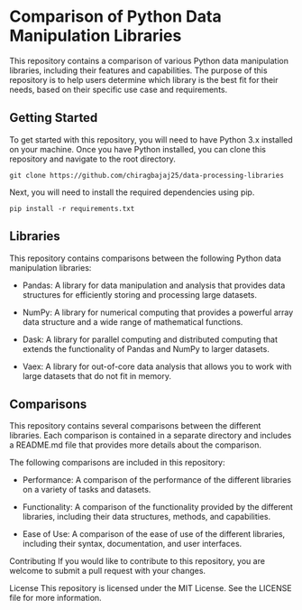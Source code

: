 # Comparison of Python Data Manipulation Libraries
This repository contains a comparison of various Python data manipulation libraries, including their features and capabilities. The purpose of this repository is to help users determine which library is the best fit for their needs, based on their specific use case and requirements.

## Getting Started
To get started with this repository, you will need to have Python 3.x installed on your machine. Once you have Python installed, you can clone this repository and navigate to the root directory.

```
git clone https://github.com/chiragbajaj25/data-processing-libraries
```

Next, you will need to install the required dependencies using pip.

```
pip install -r requirements.txt
```

## Libraries
This repository contains comparisons between the following Python data manipulation libraries:

- Pandas: A library for data manipulation and analysis that provides data structures for efficiently storing and processing large datasets.

- NumPy: A library for numerical computing that provides a powerful array data structure and a wide range of mathematical functions.

- Dask: A library for parallel computing and distributed computing that extends the functionality of Pandas and NumPy to larger datasets.

- Vaex: A library for out-of-core data analysis that allows you to work with large datasets that do not fit in memory.

## Comparisons
This repository contains several comparisons between the different libraries. Each comparison is contained in a separate directory and includes a README.md file that provides more details about the comparison.

The following comparisons are included in this repository:

- Performance: A comparison of the performance of the different libraries on a variety of tasks and datasets.

- Functionality: A comparison of the functionality provided by the different libraries, including their data structures, methods, and capabilities.

- Ease of Use: A comparison of the ease of use of the different libraries, including their syntax, documentation, and user interfaces.

Contributing
If you would like to contribute to this repository, you are welcome to submit a pull request with your changes.

License
This repository is licensed under the MIT License. See the LICENSE file for more information.
